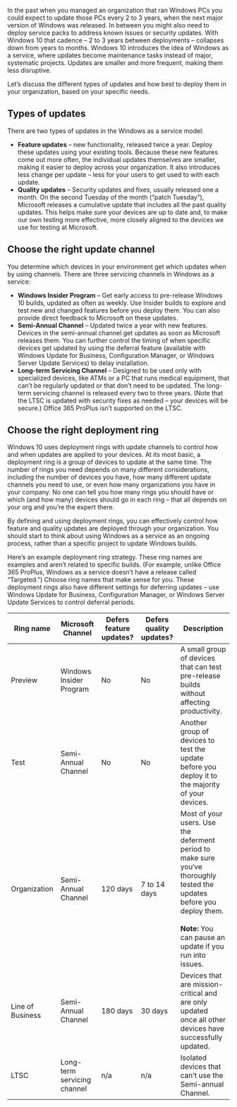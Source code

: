 In the past when you managed an organization that ran Windows PCs you could expect to update those PCs every 2 to 3 years, when the next major version of Windows was released. In between you might also need to deploy service packs to address known issues or security updates. With Windows 10 that cadence – 2 to 3 years between deployments – collapses down from years to months. Windows 10 introduces the idea of Windows as a service, where updates become maintenance tasks instead of major, systematic projects. Updates are smaller and more frequent, making them less disruptive. 

Let’s discuss the different types of updates and how best to deploy them in your organization, based on your specific needs. 

## Types of updates 
There are two types of updates in the Windows as a service model: 
 
- **Feature updates** – new functionality, released twice a year. Deploy these updates using your existing tools. Because these new features come out more often, the individual updates themselves are smaller, making it easier to deploy across your organization. It also introduces less change per update – less for your users to get used to with each update. 
- **Quality updates** – Security updates and fixes, usually released one a month. On the second Tuesday of the month (“patch Tuesday”), Microsoft releases a cumulative update that includes all the past quality updates. This helps make sure your devices are up to date and, to make our own testing more effective, more closely aligned to the devices we use for testing at Microsoft.

## Choose the right update channel 
You determine which devices in your environment get which updates when by using channels. There are three servicing channels in Windows as a service: 
 
- **Windows Insider Program** – Get early access to pre-release Windows 10 builds, updated as often as weekly. Use Insider builds to explore and test new and changed features before you deploy them. You can also provide direct feedback to Microsoft on these updates. 
- **Semi-Annual Channel** – Updated twice a year with new features. Devices in the semi-annual channel get updates as soon as Microsoft releases them. You can further control the timing of when specific devices get updated by using the deferral feature (available with Windows Update for Business, Configuration Manager, or Windows Server Update Services) to delay installation. 
- **Long-term Servicing Channel** – Designed to be used only with specialized devices, like ATMs or a PC that runs medical equipment, that can’t be regularly updated or that don’t need to be updated. The long-term servicing channel is released every two to three years. (Note that the LTSC is updated with security fixes as needed – your devices will be secure.) Office 365 ProPlus isn’t supported on the LTSC. 
 
## Choose the right deployment ring 
Windows 10 uses deployment rings with update channels to control how and when updates are applied to your devices. At its most basic, a deployment ring is a group of devices to update at the same time. The number of rings you need depends on many different considerations, including the number of devices you have, how many different update channels you need to use, or even how many organizations you have in your company. No one can tell you how many rings you should have or which (and how many) devices should go in each ring – that all depends on your org and you’re the expert there. 

By defining and using deployment rings, you can effectively control how feature and quality updates are deployed through your organization. You should start to think about using Windows as a service as an ongoing process, rather than a specific project to update Windows builds. 

Here’s an example deployment ring strategy. These ring names are examples and aren’t related to specific builds. (For example, unlike Office 365 ProPlus, Windows as a service doesn’t have a release called “Targeted.”) Choose ring names that make sense for you. These deployment rings also have different settings for deferring updates – use Windows Update for Business, Configuration Manager, or Windows Server Update Services to control deferral periods. 

|Ring name|Microsoft Channel|Defers feature updates?|Defers quality updates?|Description|
|-|-|-|-|-| 
|Preview|Windows Insider Program|No|No|A small group of devices that can test pre-release builds without affecting productivity. |
|Test|Semi-Annual Channel|No|No|Another group of devices to test the update before you deploy it to the majority of your devices. |
|Organization|Semi-Annual Channel|120 days|7 to 14 days|Most of your users. Use the deferment period to make sure you‘ve thoroughly tested the updates before you deploy them. <br><br>**Note:** You can pause an update if you run into issues. |
|Line of Business|Semi-Annual Channel|180 days|30 days|Devices that are mission-critical and are only updated once all other devices have successfully updated. |
|LTSC|Long-term servicing channel|n/a|n/a|Isolated devices that can’t use the Semi-annual Channel. |
